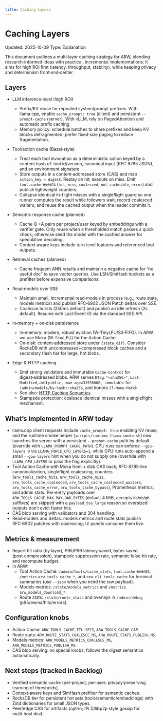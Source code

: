 ```yaml
---
title: Caching Layers
---
```


# Caching Layers

Updated: 2025-10-09
Type: Explanation

This document outlines a multi‑layer caching strategy for ARW, blending research‑informed ideas with practical, incremental implementations. It aims for high ROI first (latency, throughput, stability), while keeping privacy and determinism front‑and‑center.

## Layers

- LLM inference‑level (high ROI)
  - Prefix/KV reuse for repeated system/prompt prefixes. With llama.cpp, enable `cache_prompt: true` (client) and persistent `--prompt-cache` (server). With vLLM, rely on PagedAttention and automatic prefix caching.
  - Memory policy: schedule batches to share prefixes and keep KV blocks defragmented; prefer fixed‑size paging to reduce fragmentation.

- Tool/action cache (Bazel‑style)
  - Treat each tool invocation as a deterministic action keyed by a content hash of: tool id/version, canonical input (RFC‑8785 JSON), and an environment signature.
  - Store outputs in a content‑addressed store (CAS) and map `action_key → digest`. Replay on hit; execute on miss. Emit `tool.cache` events (`hit`, `miss`, `coalesced`, `not_cacheable`, `error`) and publish lightweight counters.
  - Collapse identical in-flight misses with a singleflight guard so one runner computes the result while followers wait, record coalesced waiters, and reuse the cached output when the leader commits it.

- Semantic response cache (planned)
  - Cache Q→A pairs per project/user keyed by embeddings with a verifier gate. Only reuse when a thresholded match passes a quick check; otherwise seed the model with the cached answer for speculative decoding.
  - Context‑aware keys include turn‑level features and referenced tool outputs.

- Retrieval caches (planned)
  - Cache frequent ANN results and maintain a negative cache for “no useful doc” to save vector queries. Use LSH/SimHash buckets as a prefilter before expensive comparisons.

- Read‑models over SSE
  - Maintain small, incremental read‑models in process (e.g., route stats, models metrics) and publish RFC‑6902 JSON Patch deltas over SSE.
  - Coalesce bursts (250ms default) and publish an idle refresh (2s default). Resume with Last‑Event‑ID via the standard SSE API.

- In‑memory + on‑disk persistence
  - In‑memory: modern, robust eviction (W‑TinyLFU/S3‑FIFO). In ARW, we use Moka (W‑TinyLFU) for the Action Cache.
  - On‑disk: content‑addressed store under `{state_dir}`. Consider RocksDB with uncompressed+compressed block caches and a secondary flash tier for large, hot blobs.

- Edge & HTTP caching
  - Emit strong validators and immutable `Cache-Control` for digest‑addressed blobs. ARW serves `ETag:"<sha256>"`, `Last-Modified`, and `public, max-age=31536000, immutable` for `/admin/models/by-hash/:sha256`, and honors `If-None-Match`.
  - See also: [HTTP Caching Semantics](../snippets/http_caching_semantics.md)
  - Stampede protection: coalesce identical misses with a singleflight mechanism.

## What’s implemented in ARW today

- llama.cpp client requests include `cache_prompt: true` enabling KV reuse, and the
  runtime smoke helper (`scripts/runtime_llama_smoke.sh`) now launches the server with a
  persistent `--prompt-cache` path by default (override with
  `LLAMA_PROMPT_CACHE_PATH`). CPU runs can enforce `--gpu-layers 0` via
  `LLAMA_FORCE_CPU_LAYERS=1`, while GPU runs auto-append a small `--gpu-layers` hint when
  you do not supply one (override with `LLAMA_GPU_LAYERS` or pass the flag explicitly).
- Tool Action Cache with Moka front + disk CAS back; RFC‑8785‑like canonicalization, singleflight coalescing, counters (`arw_tools_cache_hits`, `arw_tools_cache_miss`, `arw_tools_cache_coalesced`, `arw_tools_cache_coalesced_waiters`, `arw_tools_cache_error`, `arw_tools_cache_bypass`), Prometheus metrics, and admin stats. Per-entry payloads over `ARW_TOOLS_CACHE_MAX_PAYLOAD_BYTES` (default 4 MiB, accepts `kb`/`mb`/`gb` suffixes) are skipped with a `payload_too_large` reason so oversized outputs don’t evict faster hits.
- CAS blob serving with validators and 304 handling.
- Read‑models and deltas: models metrics and route stats publish RFC‑6902 patches with coalescing; UI panels consume them live.

## Metrics & measurement

- Report hit ratio (by layer), P95/P99 latency saved, bytes saved (post‑compression), stampede suppression rate, semantic false‑hit rate, and recompute budget.
- In ARW:
  - Tool Action Cache: `/admin/tools/cache_stats`, `tool.cache` events, `/metrics` `arw_tools_cache_*`, and `arw-cli tools cache` for terminal summaries (use `--json` when you need the raw payload).
  - Models metrics: `/state/models_metrics` and `/metrics` `arw_models_download_*`.
  - Route stats: `/state/route_stats` and overlays in `/admin/debug` (p95/ewma/hits/errors).

## Configuration knobs

- Action Cache: `ARW_TOOLS_CACHE_TTL_SECS`, `ARW_TOOLS_CACHE_CAP`.
- Route stats: `ARW_ROUTE_STATS_COALESCE_MS`, `ARW_ROUTE_STATS_PUBLISH_MS`.
- Models metrics: `ARW_MODELS_METRICS_COALESCE_MS`, `ARW_MODELS_METRICS_PUBLISH_MS`.
- CAS blob serving: no special knobs; follows the digest semantics automatically.

## Next steps (tracked in Backlog)

- Verified semantic cache (per‑project, per‑user; privacy‑preserving learning of thresholds).
- Context‑aware keys and SimHash prefilter for semantic caches.
- RocksDB tier for persistent hot sets (tools/semantic/embeddings) with Zstd dictionaries for small JSON types.
- Peer/edge CAS for artifacts (opt‑in; IPLD/libp2p style gossip for multi‑host dev).
